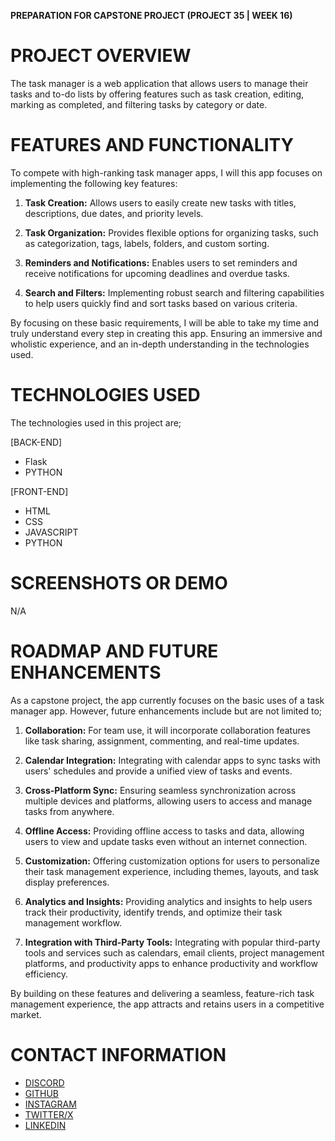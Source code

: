 **PREPARATION FOR CAPSTONE PROJECT (PROJECT 35 | WEEK 16)**

# PROJECT OVERVIEW

The task manager is a web application that allows users to manage their tasks and to-do lists by offering features such as task creation, editing, marking as completed, and filtering tasks by category or date.

# FEATURES AND FUNCTIONALITY

To compete with high-ranking task manager apps, I will this app focuses on implementing the following key features:

1. **Task Creation:** Allows users to easily create new tasks with titles, descriptions, due dates, and priority levels.

2. **Task Organization:** Provides flexible options for organizing tasks, such as categorization, tags, labels, folders, and custom sorting.

3. **Reminders and Notifications:** Enables users to set reminders and receive notifications for upcoming deadlines and overdue tasks.

4. **Search and Filters:** Implementing robust search and filtering capabilities to help users quickly find and sort tasks based on various criteria.

By focusing on these basic requirements, I will be able to take my time and truly understand every step in creating this app. Ensuring an immersive and wholistic experience, and an in-depth understanding in the technologies used.

# TECHNOLOGIES USED

The technologies used in this project are;

[BACK-END]

- Flask
- PYTHON

[FRONT-END]

- HTML
- CSS
- JAVASCRIPT
- PYTHON

# SCREENSHOTS OR DEMO

N/A

# ROADMAP AND FUTURE ENHANCEMENTS

As a capstone project, the app currently focuses on the basic uses of a task manager app. However, future enhancements include but are not limited to;

1. **Collaboration:** For team use, it will incorporate collaboration features like task sharing, assignment, commenting, and real-time updates.

2. **Calendar Integration:** Integrating with calendar apps to sync tasks with users' schedules and provide a unified view of tasks and events.

3. **Cross-Platform Sync:** Ensuring seamless synchronization across multiple devices and platforms, allowing users to access and manage tasks from anywhere.

4. **Offline Access:** Providing offline access to tasks and data, allowing users to view and update tasks even without an internet connection.

5. **Customization:** Offering customization options for users to personalize their task management experience, including themes, layouts, and task display preferences.

6. **Analytics and Insights:** Providing analytics and insights to help users track their productivity, identify trends, and optimize their task management workflow.

7. **Integration with Third-Party Tools:** Integrating with popular third-party tools and services such as calendars, email clients, project management platforms, and productivity apps to enhance productivity and workflow efficiency.

By building on these features and delivering a seamless, feature-rich task management experience, the app attracts and retains users in a competitive market.

# CONTACT INFORMATION

- [DISCORD](discordapp.com/users/1164870323443879978)
- [GITHUB](https://github.com/caminspired)
- [INSTAGRAM](https://www.instagram.com/caminspired_/)
- [TWITTER/X](https://twitter.com/caminspired_)
- [LINKEDIN](https://www.linkedin.com/in/charlotte-mensah-8a1580299/)
